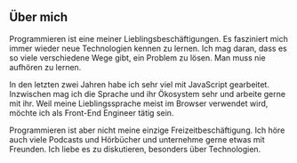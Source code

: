 ## Über mich

Programmieren ist eine meiner Lieblingsbeschäftigungen. Es fasziniert mich immer wieder neue Technologien kennen zu lernen. Ich mag daran, dass es so viele verschiedene Wege gibt, ein Problem zu lösen. Man muss nie aufhören zu lernen.

In den letzten zwei Jahren habe ich sehr viel mit JavaScript gearbeitet. Inzwischen mag ich die Sprache und ihr Ökosystem sehr und arbeite gerne mit ihr. Weil meine Lieblingssprache meist im Browser verwendet wird, möchte ich als Front-End Engineer tätig sein.

Programmieren ist aber nicht meine einzige Freizeitbeschäftigung. Ich höre auch viele Podcasts und Hörbücher und unternehme gerne etwas mit Freunden. Ich liebe es zu diskutieren, besonders über Technologien.

